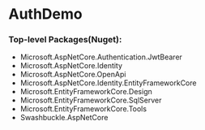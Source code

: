 # AuthDemo
### Top-level Packages(Nuget):
- Microsoft.AspNetCore.Authentication.JwtBearer
- Microsoft.AspNetCore.Identity
- Microsoft.AspNetCore.OpenApi
- Microsoft.AspNetCore.Identity.EntityFrameworkCore
- Microsoft.EntityFrameworkCore.Design
- Microsoft.EntityFrameworkCore.SqlServer
- Microsoft.EntityFrameworkCore.Tools
- Swashbuckle.AspNetCore
